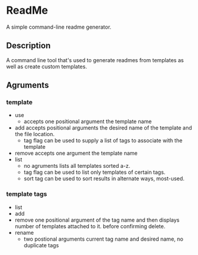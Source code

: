 # ReadMe

A simple command-line readme generator.

## Description

A command line tool that's used to generate readmes from templates as well as create custom templates.

## Agruments

### template

- use
  - accepts one positional argument the template name
- add
  accepts positional arguments the desired name of the template and the file location.
  - tag flag can be used to supply a list of tags to associate with the template
- remove
  accepts one argument the template name
- list
  - no agruments lists all templates sorted a-z.
  - tag flag can be used to list only templates of certain tags.
  - sort tag can be used to sort results in alternate ways, most-used.

### template tags

- list
- add
- remove
  one positional argument of the tag name and then displays number of templates attached to it. before confirming delete.
- rename
  - two postional arguments current tag name and desired name, no duplicate tags

<!--
### custom

- create

### custom sections

- list
  - preview flag to show the markdown for each section.
- add
  - default to interactive mode
- remove
  - takes one argument as a positional argument. -->

